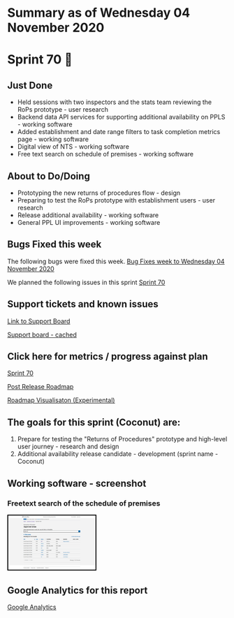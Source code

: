# Summary as of Wednesday 04 November 2020 

# Sprint 70 &#x1F965;

## Just Done
* Held sessions with two inspectors and the stats team reviewing the RoPs prototype - user research
* Backend data API services for supporting additional availability on PPLS - working software
* Added establishment and date range filters to task completion metrics page - working software
* Digital view of NTS - working software
* Free text search on schedule of premises - working software


## About to Do/Doing
* Prototyping the new returns of procedures flow - design
* Preparing to test the RoPs prototype with establishment users - user research
* Release additional availability - working software
* General PPL UI improvements - working software

## Bugs Fixed this week
The following bugs were fixed this week.
[Bug Fixes week to Wednesday 04 November 2020](graphs/bugs04112020.png)

We planned the following issues in this sprint 
[Sprint 70](graphs/sprint04112020.png)

## Support tickets and known issues
[Link to Support Board](https://collaboration.homeoffice.gov.uk/jira/secure/RapidBoard.jspa?rapidView=1717&selectedIssue=ASSB-253)

[Support board - cached](graphs/supportBoard04112020.png)

## Click here for metrics / progress against plan
[Sprint 70](graphs/progress04112020.png)

[Post Release Roadmap](graphs/roadmap04112020.png)

[Roadmap Visualisaton (Experimental) ](roadmapVisualisation04112020.md)

## The goals for this sprint (Coconut) are:
1. Prepare for testing the "Returns of Procedures" prototype and high-level user journey - research and design 
2. Additional availability release candidate - development (sprint name - Coconut)

## Working software - screenshot
### Freetext search of the schedule of premises
<a href="graphs/proto1_04112020.png"><img src="graphs/proto1_04112020.png" alt="HTML5 Icon" width="200" style="border:2px solid black"></a>
<br>


## Google Analytics for this report
[Google Analytics](graphs/GA04112020.png)

